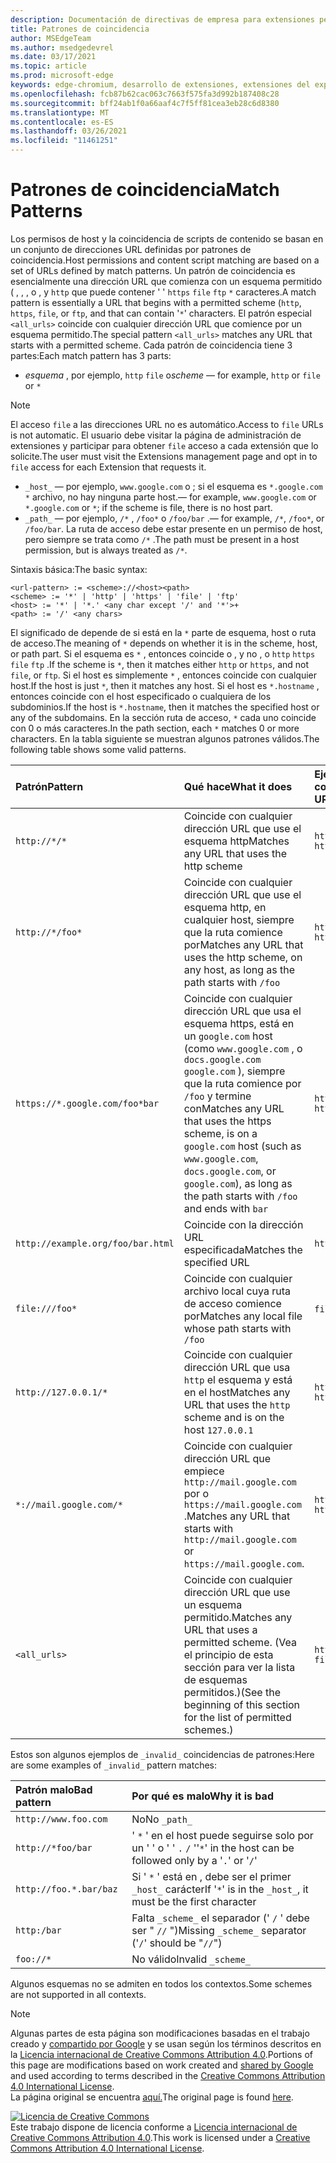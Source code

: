 ```yaml
---
description: Documentación de directivas de empresa para extensiones perimetrales (Chromium).
title: Patrones de coincidencia
author: MSEdgeTeam
ms.author: msedgedevrel
ms.date: 03/17/2021
ms.topic: article
ms.prod: microsoft-edge
keywords: edge-chromium, desarrollo de extensiones, extensiones del explorador, complementos, centro de partners, desarrollador
ms.openlocfilehash: fcb87b62cac063c7663f575fa3d992b187408c28
ms.sourcegitcommit: bff24ab1f0a66aaf4c7f5ff81cea3eb28c6d8380
ms.translationtype: MT
ms.contentlocale: es-ES
ms.lasthandoff: 03/26/2021
ms.locfileid: "11461251"
---
```

<!-- Copyright A. W. Fuchs

   Licensed under the Apache License, Version 2.0 (the "License");
   you may not use this file except in compliance with the License.
   You may obtain a copy of the License at

       https://www.apache.org/licenses/LICENSE-2.0

   Unless required by applicable law or agreed to in writing, software
   distributed under the License is distributed on an "AS IS" BASIS,
   WITHOUT WARRANTIES OR CONDITIONS OF ANY KIND, either express or implied.
   See the License for the specific language governing permissions and
   limitations under the License.  -->  
# <a name="match-patterns"></a><span data-ttu-id="43f99-104">Patrones de coincidencia</span><span class="sxs-lookup"><span data-stu-id="43f99-104">Match Patterns</span></span>

<span data-ttu-id="43f99-105">Los permisos de host y la coincidencia de scripts de contenido se basan en un conjunto de direcciones URL definidas por patrones de coincidencia.</span><span class="sxs-lookup"><span data-stu-id="43f99-105">Host permissions and content script matching are based on a set of URLs defined by match patterns.</span></span>  <span data-ttu-id="43f99-106">Un patrón de coincidencia es esencialmente una dirección URL que comienza con un esquema permitido ( , , , o , y `http` que puede contener ' ' `https` `file` `ftp` `*` caracteres.</span><span class="sxs-lookup"><span data-stu-id="43f99-106">A match pattern is essentially a URL that begins with a permitted scheme (`http`, `https`, `file`, or `ftp`, and that can contain '`*`' characters.</span></span>  <span data-ttu-id="43f99-107">El patrón especial `<all_urls>` coincide con cualquier dirección URL que comience por un esquema permitido.</span><span class="sxs-lookup"><span data-stu-id="43f99-107">The special pattern `<all_urls>` matches any URL that starts with a permitted scheme.</span></span>  <span data-ttu-id="43f99-108">Cada patrón de coincidencia tiene 3 partes:</span><span class="sxs-lookup"><span data-stu-id="43f99-108">Each match pattern has 3 parts:</span></span>  

*   <span data-ttu-id="43f99-109">_esquema_ , por ejemplo, `http` `file` o</span><span class="sxs-lookup"><span data-stu-id="43f99-109">_scheme_ — for example, `http` or `file` or</span></span> `*`  

> [!NOTE]
> <span data-ttu-id="43f99-110">El acceso `file` a las direcciones URL no es automático.</span><span class="sxs-lookup"><span data-stu-id="43f99-110">Access to `file` URLs is not automatic.</span></span>  <span data-ttu-id="43f99-111">El usuario debe visitar la página de administración de extensiones y participar para obtener `file` acceso a cada extensión que lo solicite.</span><span class="sxs-lookup"><span data-stu-id="43f99-111">The user must visit the Extensions management page and opt in to `file` access for each Extension that requests it.</span></span>  

*   `_host_` <span data-ttu-id="43f99-112">— por ejemplo, `www.google.com` o ; si el esquema es `*.google.com` `*` archivo, no hay ninguna parte host.</span><span class="sxs-lookup"><span data-stu-id="43f99-112">— for example, `www.google.com` or `*.google.com` or `*`; if the scheme is file, there is no host part.</span></span>  
*   `_path_` <span data-ttu-id="43f99-113">— por ejemplo, `/*` , `/foo*` o `/foo/bar` .</span><span class="sxs-lookup"><span data-stu-id="43f99-113">— for example, `/*`, `/foo*`, or `/foo/bar`.</span></span>  <span data-ttu-id="43f99-114">La ruta de acceso debe estar presente en un permiso de host, pero siempre se trata como `/*` .</span><span class="sxs-lookup"><span data-stu-id="43f99-114">The path must be present in a host permission, but is always treated as `/*`.</span></span>  

<span data-ttu-id="43f99-115">Sintaxis básica:</span><span class="sxs-lookup"><span data-stu-id="43f99-115">The basic syntax:</span></span>  

```shell
<url-pattern> := <scheme>://<host><path>
<scheme> := '*' | 'http' | 'https' | 'file' | 'ftp'
<host> := '*' | '*.' <any char except '/' and '*'>+
<path> := '/' <any chars>
```  

<span data-ttu-id="43f99-116">El significado de depende de si está en la `*` parte de esquema, host o ruta de acceso.</span><span class="sxs-lookup"><span data-stu-id="43f99-116">The meaning of `*` depends on whether it is in the scheme, host, or path part.</span></span>  <span data-ttu-id="43f99-117">Si el esquema es `*` , entonces coincide o , y no , o `http` `https` `file` `ftp` .</span><span class="sxs-lookup"><span data-stu-id="43f99-117">If the scheme is `*`, then it matches either `http` or `https`, and not `file`, or `ftp`.</span></span>  <span data-ttu-id="43f99-118">Si el host es simplemente `*` , entonces coincide con cualquier host.</span><span class="sxs-lookup"><span data-stu-id="43f99-118">If the host is just `*`, then it matches any host.</span></span> <span data-ttu-id="43f99-119">Si el host es `*.hostname` , entonces coincide con el host especificado o cualquiera de los subdominios.</span><span class="sxs-lookup"><span data-stu-id="43f99-119">If the host is `*.hostname`, then it matches the specified host or any of the subdomains.</span></span>  <span data-ttu-id="43f99-120">En la sección ruta de acceso, `*` cada uno coincide con 0 o más caracteres.</span><span class="sxs-lookup"><span data-stu-id="43f99-120">In the path section, each `*` matches 0 or more characters.</span></span>  <span data-ttu-id="43f99-121">En la tabla siguiente se muestran algunos patrones válidos.</span><span class="sxs-lookup"><span data-stu-id="43f99-121">The following table shows some valid patterns.</span></span>  

| <span data-ttu-id="43f99-122">Patrón</span><span class="sxs-lookup"><span data-stu-id="43f99-122">Pattern</span></span> | <span data-ttu-id="43f99-123">Qué hace</span><span class="sxs-lookup"><span data-stu-id="43f99-123">What it does</span></span> | <span data-ttu-id="43f99-124">Ejemplos de direcciones URL que coinciden</span><span class="sxs-lookup"><span data-stu-id="43f99-124">Examples of matching URLs</span></span> |  
|:--- |:--- |:--- |  
| `http://*/*` | <span data-ttu-id="43f99-125">Coincide con cualquier dirección URL que use el esquema http</span><span class="sxs-lookup"><span data-stu-id="43f99-125">Matches any URL that uses the http scheme</span></span> | `http://www.google.com` `http://example.org/foo/bar.html` |  
| `http://*/foo*` | <span data-ttu-id="43f99-126">Coincide con cualquier dirección URL que use el esquema http, en cualquier host, siempre que la ruta comience por</span><span class="sxs-lookup"><span data-stu-id="43f99-126">Matches any URL that uses the http scheme, on any host, as long as the path starts with</span></span> `/foo` | `http://example.com/foo/bar.html` `http://www.google.com/foo` |  
| `https://*.google.com/foo*bar` | <span data-ttu-id="43f99-127">Coincide con cualquier dirección URL que usa el esquema https, está en un `google.com` host \(como `www.google.com` , o `docs.google.com` `google.com` \), siempre que la ruta comience por `/foo` y termine con</span><span class="sxs-lookup"><span data-stu-id="43f99-127">Matches any URL that uses the https scheme, is on a `google.com` host \(such as `www.google.com`, `docs.google.com`, or `google.com`\), as long as the path starts with `/foo` and ends with</span></span> `bar` | `https://www.google.com/foo/baz/bar` `https://docs.google.com/foobar` |  
| `http://example.org/foo/bar.html` | <span data-ttu-id="43f99-128">Coincide con la dirección URL especificada</span><span class="sxs-lookup"><span data-stu-id="43f99-128">Matches the specified URL</span></span> | `http://example.org/foo/bar.html` |  
|`file:///foo*` | <span data-ttu-id="43f99-129">Coincide con cualquier archivo local cuya ruta de acceso comience por</span><span class="sxs-lookup"><span data-stu-id="43f99-129">Matches any local file whose path starts with</span></span> `/foo` | `file:///foo/bar.html` `file:///foo` |  
| `http://127.0.0.1/*` | <span data-ttu-id="43f99-130">Coincide con cualquier dirección URL que usa `http` el esquema y está en el host</span><span class="sxs-lookup"><span data-stu-id="43f99-130">Matches any URL that uses the `http` scheme and is on the host</span></span> `127.0.0.1` | `http://127.0.0.1` `http://127.0.0.1/foo/bar.html` |  
| `*://mail.google.com/*` | <span data-ttu-id="43f99-131">Coincide con cualquier dirección URL que empiece `http://mail.google.com` por o `https://mail.google.com` .</span><span class="sxs-lookup"><span data-stu-id="43f99-131">Matches any URL that starts with `http://mail.google.com` or `https://mail.google.com`.</span></span> | `http://mail.google.com/foo/baz/bar` `https://mail.google.com/foobar` |  
| `<all_urls>` | <span data-ttu-id="43f99-132">Coincide con cualquier dirección URL que use un esquema permitido.</span><span class="sxs-lookup"><span data-stu-id="43f99-132">Matches any URL that uses a permitted scheme.</span></span> <span data-ttu-id="43f99-133">\(Vea el principio de esta sección para ver la lista de esquemas permitidos.\)</span><span class="sxs-lookup"><span data-stu-id="43f99-133">\(See the beginning of this section for the list of permitted schemes.\)</span></span> | `http://example.org/foo/bar.html` `file:///bar/baz.html` |  

<span data-ttu-id="43f99-134">Estos son algunos ejemplos de `_invalid_` coincidencias de patrones:</span><span class="sxs-lookup"><span data-stu-id="43f99-134">Here are some examples of `_invalid_` pattern matches:</span></span>

| <span data-ttu-id="43f99-135">Patrón malo</span><span class="sxs-lookup"><span data-stu-id="43f99-135">Bad pattern</span></span> | <span data-ttu-id="43f99-136">Por qué es malo</span><span class="sxs-lookup"><span data-stu-id="43f99-136">Why it is bad</span></span> |  
|:--- |:--- |  
| `http://www.foo.com` | <span data-ttu-id="43f99-137">No</span><span class="sxs-lookup"><span data-stu-id="43f99-137">No</span></span> `_path_` |  
| `http://*foo/bar` | <span data-ttu-id="43f99-138">' `*` ' en el host puede seguirse solo por un ' ' o ' ' `.` `/` '</span><span class="sxs-lookup"><span data-stu-id="43f99-138">'`*`' in the host can be followed only by a '`.`' or '`/`'</span></span> |  
| `http://foo.*.bar/baz` | <span data-ttu-id="43f99-139">Si ' `*` ' está en , debe ser el primer `_host_` carácter</span><span class="sxs-lookup"><span data-stu-id="43f99-139">If '`*`' is in the `_host_`, it must be the first character</span></span> |  
| `http:/bar` | <span data-ttu-id="43f99-140">Falta `_scheme_` el separador \(' `/` ' debe ser " `//` "\)</span><span class="sxs-lookup"><span data-stu-id="43f99-140">Missing `_scheme_` separator \('`/`' should be "`//`"\)</span></span> |  
| `foo://*` | <span data-ttu-id="43f99-141">No válido</span><span class="sxs-lookup"><span data-stu-id="43f99-141">Invalid</span></span> `_scheme_` |  

<span data-ttu-id="43f99-142">Algunos esquemas no se admiten en todos los contextos.</span><span class="sxs-lookup"><span data-stu-id="43f99-142">Some schemes are not supported in all contexts.</span></span>

> [!NOTE]
> <span data-ttu-id="43f99-143">Algunas partes de esta página son modificaciones basadas en el trabajo creado y [compartido por Google][GoogleSitePolicies] y se usan según los términos descritos en la [Licencia internacional de Creative Commons Attribution 4.0][CCA4IL].</span><span class="sxs-lookup"><span data-stu-id="43f99-143">Portions of this page are modifications based on work created and [shared by Google][GoogleSitePolicies] and used according to terms described in the [Creative Commons Attribution 4.0 International License][CCA4IL].</span></span>  
> <span data-ttu-id="43f99-144">La página original se encuentra [aquí.](https://developer.chrome.com/extensions/match_patterns)</span><span class="sxs-lookup"><span data-stu-id="43f99-144">The original page is found [here](https://developer.chrome.com/extensions/match_patterns).</span></span>  

[![Licencia de Creative Commons][CCby4Image]][CCA4IL]  
<span data-ttu-id="43f99-146">Este trabajo dispone de licencia conforme a [Licencia internacional de Creative Commons Attribution 4.0][CCA4IL].</span><span class="sxs-lookup"><span data-stu-id="43f99-146">This work is licensed under a [Creative Commons Attribution 4.0 International License][CCA4IL].</span></span>  

[CCA4IL]: https://creativecommons.org/licenses/by/4.0  
[CCby4Image]: https://i.creativecommons.org/l/by/4.0/88x31.png  
[GoogleSitePolicies]: https://developers.google.com/terms/site-policies  
